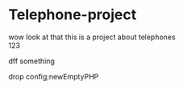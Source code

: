 # Telephone-project
 wow look at that this is a project about telephones  
123

dff
something


drop config;newEmptyPHP
